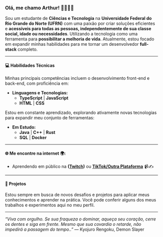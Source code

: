 ### Olá, me chamo Arthur! 👋🧑🏾‍💻

Sou um estudante de **Ciências e Tecnologia** na **Universidade Federal do Rio Grande do Norte (UFRN)** com uma paixão por criar soluções eficientes e **acessíveis para todas as pessoas, independentemente de sua classe social, idade ou necessidades**. Utilizando a tecnologia como uma ferramenta para **possibilitar a melhoria de vida**. Atualmente, estou focado em expandir minhas habilidades para me tornar um desenvolvedor **full-stack** completo.

---

#### 💻 Habilidades Técnicas

Minhas principais competências incluem o desenvolvimento front-end e back-end, com proficiência em:

* **Linguagens e Tecnologias:**
    * **TypeScript** | **JavaScript**
    * **HTML** | **CSS**

Estou em constante aprendizado, explorando ativamente novas tecnologias para expandir meu conjunto de ferramentas:

* **Em Estudo:**
    * **Java** | **C++** | **Rust**
    * **SQL** | **Docker**
---

#### 🌐 Me encontre na internet 🌍:

* Aprendendo em público na **([Twitch](https://www.twitch.tv/im4rthurz))** ou **[TikTok/Outra Plataforma](https://www.tiktok.com/@im4rthurz)** 📹✍️

---

#### 🚀 Projetos

Estou sempre em busca de novos desafios e projetos para aplicar meus conhecimentos e aprender na prática. Você pode conferir alguns dos meus trabalhos e experimentos aqui no meu perfil.

---

*“Viva com orgulho. Se sua fraqueza o dominar, aqueça seu coração, cerre os dentes e siga em frente. Mesmo que sua covardia o retarde, não impedirá a passagem do tempo..”* — Kyojuro Rengoku, Demon Slayer
